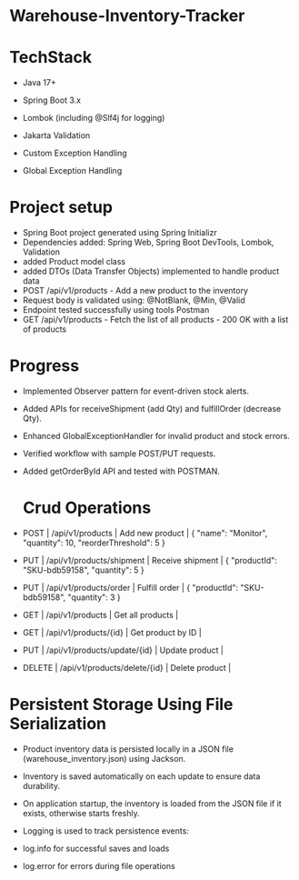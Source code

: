 # Warehouse-Inventory-Tracker


# TechStack
- Java 17+

- Spring Boot 3.x

- Lombok (including @Slf4j for logging)

- Jakarta Validation

- Custom Exception Handling

- Global Exception Handling

# Project setup

- Spring Boot project generated using Spring Initializr
- Dependencies added: Spring Web, Spring Boot DevTools, Lombok, Validation
- added Product model class
- added DTOs (Data Transfer Objects) implemented to handle product data
- POST /api/v1/products - Add a new product to the inventory
- Request body is validated using: @NotBlank, @Min, @Valid
- Endpoint tested successfully using tools Postman
- GET /api/v1/products - Fetch the list of all products - 200 OK with a list of products

# Progress
- Implemented Observer pattern for event-driven stock alerts.
- Added APIs for receiveShipment (add Qty) and fulfillOrder (decrease Qty).
- Enhanced GlobalExceptionHandler for invalid product and stock errors.
- Verified workflow with sample POST/PUT requests.
- Added getOrderById API and tested with POSTMAN.

  # Crud Operations
- POST | /api/v1/products | Add new product |
{
  "name": "Monitor",
  "quantity": 10,
  "reorderThreshold": 5
}

- PUT  | /api/v1/products/shipment | Receive shipment |
{
  "productId": "SKU-bdb59158",
  "quantity": 5
}

- PUT  | /api/v1/products/order | Fulfill order |
{
  "productId": "SKU-bdb59158",
  "quantity": 3
}

- GET  | /api/v1/products | Get all products |
- GET  | /api/v1/products/{id} | Get product by ID |
- PUT  | /api/v1/products/update/{id} | Update product |
- DELETE | /api/v1/products/delete/{id} | Delete product |


# Persistent Storage Using File Serialization
- Product inventory data is persisted locally in a JSON file (warehouse_inventory.json) using Jackson.

- Inventory is saved automatically on each update to ensure data durability.

- On application startup, the inventory is loaded from the JSON file if it exists, otherwise starts freshly.

- Logging is used to track persistence events:

- log.info for successful saves and loads

- log.error for errors during file operations


  
